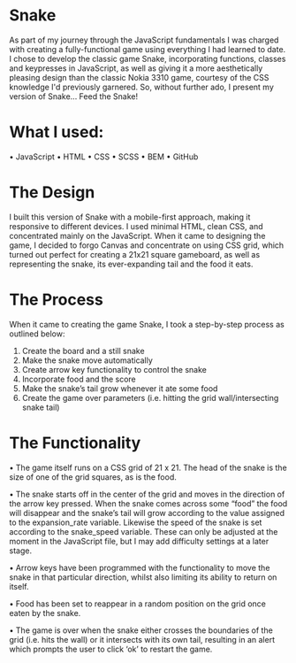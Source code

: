 # Snake
As part of my journey through the JavaScript fundamentals I was charged with creating a fully-functional game using everything I had learned to date. I chose to develop the classic game Snake, incorporating functions, classes and keypresses in JavaScript, as well as giving it a more aesthetically pleasing design than the classic Nokia 3310 game, courtesy of the CSS knowledge I'd previously garnered. So, without further ado, I present my version of Snake... Feed the Snake!


# What I used:
•	JavaScript
•	HTML
•	CSS
•	SCSS
•	BEM
•	GitHub

# The Design
I built this version of Snake with a mobile-first approach, making it responsive to different devices. I used minimal HTML, clean CSS, and concentrated mainly on the JavaScript. When it came to designing the game, I decided to forgo Canvas and concentrate on using CSS grid, which turned out perfect for creating a 21x21 square gameboard, as well as representing the snake, its ever-expanding tail and the food it eats. 

# The Process
When it came to creating the game Snake, I took a step-by-step process as outlined below:
1.	Create the board and a still snake
2.	Make the snake move automatically
3.	Create arrow key functionality to control the snake
4.	Incorporate food and the score
5.	Make the snake’s tail grow whenever it ate some food
6.	Create the game over parameters (i.e. hitting the grid wall/intersecting snake tail)

# The Functionality
•	The game itself runs on a CSS grid of 21 x 21. The head of the snake is the size of one of the grid squares, as is the food.

•	The snake starts off in the center of the grid and moves in the direction of the arrow key pressed. When the snake comes across some “food” the food will disappear and the snake’s tail will grow according to the value assigned to the expansion_rate  variable. Likewise the speed of the snake is set according to the snake_speed variable. These can only be adjusted at the moment in the JavaScript file, but I may add difficulty settings at a later stage.

•	Arrow keys have been programmed with the functionality to move the snake in that particular direction, whilst also limiting its ability to return on itself.

•	Food has been set to reappear in a random position on the grid once eaten by the snake.

•	The game is over when the snake either crosses the boundaries of the grid (i.e. hits the wall) or it intersects with its own tail, resulting in an alert which prompts the user to click ‘ok’ to restart the game.
